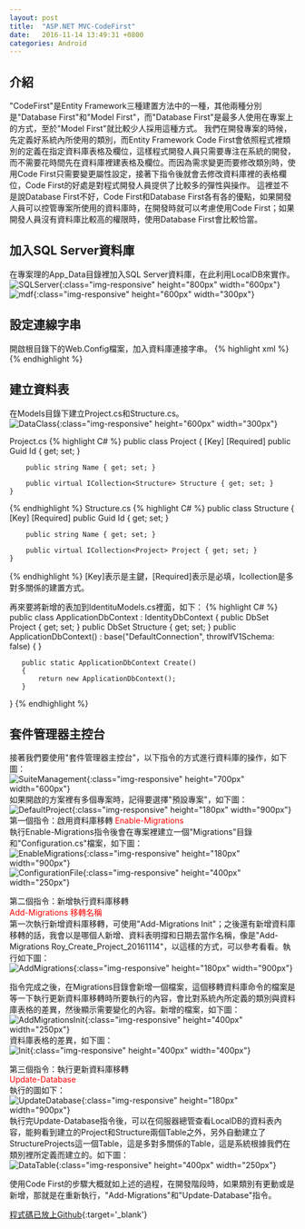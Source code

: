 ```yaml
---
layout: post
title:  "ASP.NET MVC-CodeFirst"
date:   2016-11-14 13:49:31 +0800
categories: Android
---
```


## 介紹
"CodeFirst"是Entity Framework三種建置方法中的一種，其他兩種分別是"Database First"和"Model First"，而"Database First"是最多人使用在專案上的方式，至於"Model First"就比較少人採用這種方式。
我們在開發專案的時候，先定義好系統內所使用的類別，而Entity Framework Code First會依照程式裡類別的定義在指定資料庫表格及欄位，這樣程式開發人員只需要專注在系統的開發，而不需要花時間先在資料庫裡建表格及欄位。而因為需求變更而要修改類別時，使用Code First只需要變更屬性設定，接著下指令後就會去修改資料庫裡的表格欄位，Code First的好處是對程式開發人員提供了比較多的彈性與操作。
這裡並不是說Database First不好，Code First和Database First各有各的優點，如果開發人員可以控管專案所使用的資料庫時，在開發時就可以考慮使用Code First；如果開發人員沒有資料庫比較高的權限時，使用Database First會比較恰當。

## 加入SQL Server資料庫
在專案理的App_Data目錄裡加入SQL Server資料庫，在此利用LocalDB來實作。  
![SQLServer](/image/ASP.NET_MVC_CodeFirst/SQLServer.png){:class="img-responsive" height="800px" width="600px"}  
![mdf](/image/ASP.NET_MVC_CodeFirst/mdf.png){:class="img-responsive" height="600px" width="300px"}

## 設定連線字串
開啟根目錄下的Web.Config檔案，加入資料庫連接字串。
{% highlight xml %}
<connectionStrings>    <add name="DefaultConnection" connectionString="Data Source=(LocalDb)\MSSQLLocalDB;AttachDbFilename=|DataDirectory|\Sample.mdf;Initial Catalog=Sample;Integrated Security=True" providerName="System.Data.SqlClient" /></connectionStrings>
{% endhighlight %}

## 建立資料表
在Models目錄下建立Project.cs和Structure.cs。  
![DataClass](/image/ASP.NET_MVC_CodeFirst/DataClass.png){:class="img-responsive" height="600px" width="300px"}

Project.cs
{% highlight C# %}
public class Project    {        [Key]        [Required]        public Guid Id { get; set; }        public string Name { get; set; }
        
        public virtual ICollection<Structure> Structure { get; set; }    }
{% endhighlight %}
Structure.cs
{% highlight C# %}
public class Structure    {        [Key]        [Required]        public Guid Id { get; set; }        public string Name { get; set; }        public virtual ICollection<Project> Project { get; set; }    }
{% endhighlight %}
[Key]表示是主鍵，[Required]表示是必填，Icollection是多對多關係的建置方式。

再來要將新增的表加到IdentituModels.cs裡面，如下：
{% highlight C# %}
public class ApplicationDbContext : IdentityDbContext<ApplicationUser>   {
    	public DbSet<Project> Project { get; set; }
    	public DbSet<Structure> Structure { get; set; }
    	public ApplicationDbContext()            : base("DefaultConnection", throwIfV1Schema: false)
       {       }       public static ApplicationDbContext Create()       {           return new ApplicationDbContext();       }   }
{% endhighlight %}

## 套件管理器主控台
接著我們要使用"套件管理器主控台"，以下指令的方式進行資料庫的操作，如下圖：  
![SuiteManagement](/image/ASP.NET_MVC_CodeFirst/SuiteManagement.png){:class="img-responsive" height="700px" width="600px"}  
如果開啟的方案裡有多個專案時，記得要選擇"預設專案"，如下圖：  
![DefaultProject](/image/ASP.NET_MVC_CodeFirst/DefaultProject.png){:class="img-responsive" height="180px" width="900px"}
第一個指令：啟用資料庫移轉
<font color="red">Enable-Migrations</font>  
執行Enable-Migrations指令後會在專案裡建立一個"Migrations"目錄和"Configuration.cs"檔案，如下圖：  
![EnableMigrations](/image/ASP.NET_MVC_CodeFirst/EnableMigrations.png){:class="img-responsive" height="180px" width="900px"}  
![ConfigurationFile](/image/ASP.NET_MVC_CodeFirst/ConfigurationFile.png){:class="img-responsive" height="400px" width="250px"}

第二個指令：新增執行資料庫移轉  
<font color="red">Add-Migrations 移轉名稱</font>  
第一次執行新增資料庫移轉，可使用"Add-Migrations Init"；之後還有新增資料庫移轉的話，我會以是哪個人新增、資料表明撐和日期去當作名稱，像是"Add-Migrations Roy_Create_Project_20161114"，以這樣的方式，可以參考看看。執行如下圖：  
![AddMigrations](/image/ASP.NET_MVC_CodeFirst/AddMigrations.png){:class="img-responsive" height="180px" width="900px"}

指令完成之後，在Migrations目錄會新增一個檔案，這個移轉資料庫命令的檔案是等一下執行更新資料庫移轉時所要執行的內容，會比對系統內所定義的類別與資料庫表格的差異，然後顯示需要變化的內容。新增的檔案，如下圖：  
![AddMigrationsInit](/image/ASP.NET_MVC_CodeFirst/AddMigrationsInit.png){:class="img-responsive" height="400px" width="250px"}  
資料庫表格的差異，如下圖：  
![Init](/image/ASP.NET_MVC_CodeFirst/Init.png){:class="img-responsive" height="400px" width="400px"}

第三個指令：執行更新資料庫移轉  
<font color="red">Update-Database</font>  
執行的圖如下：  
![UpdateDatabase](/image/ASP.NET_MVC_CodeFirst/UpdateDatabase.png){:class="img-responsive" height="180px" width="900px"}  
執行完Update-Database指令後，可以在伺服器總管查看LocalDB的資料表內容，能夠看到建立的Project和Structure兩個Table之外，另外自動建立了StructureProjects這一個Table，這是多對多關係的Table，這是系統根據我們在類別裡所定義而建立的。如下圖：  
![DataTable](/image/ASP.NET_MVC_CodeFirst/DataTable.png){:class="img-responsive" height="400px" width="250px"}  

使用Code First的步驟大概就如上述的過程，在開發階段時，如果類別有更動或是新增，那就是在重新執行，"Add-Migrations"和"Update-Database"指令。


[程式碼已放上Github](https://github.com/royshow0316/MVC_CodeFirst){:target='_blank'}

[jekyll-docs]: http://jekyllrb.com/docs/home
[jekyll-gh]:   https://github.com/jekyll/jekyll
[jekyll-talk]: https://talk.jekyllrb.com/

